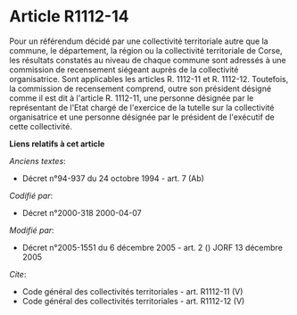 # Article R1112-14

Pour un référendum décidé par une collectivité territoriale autre que la commune, le département, la région ou la
collectivité territoriale de Corse, les résultats constatés au niveau de chaque commune sont adressés à une commission de
recensement siégeant auprès de la collectivité organisatrice. Sont applicables les articles R. 1112-11 et R. 1112-12.
Toutefois, la commission de recensement comprend, outre son président désigné comme il est dit à l'article R. 1112-11, une
personne désignée par le représentant de l'Etat chargé de l'exercice de la tutelle sur la collectivité organisatrice et une
personne désignée par le président de l'exécutif de cette collectivité.

**Liens relatifs à cet article**

_Anciens textes_:

  - Décret n°94-937 du 24 octobre 1994 - art. 7 (Ab)

_Codifié par_:

  - Décret n°2000-318 2000-04-07

_Modifié par_:

  - Décret n°2005-1551 du 6 décembre 2005 - art. 2 () JORF 13 décembre 2005

_Cite_:

  - Code général des collectivités territoriales - art. R1112-11 (V)
  - Code général des collectivités territoriales - art. R1112-12 (V)
